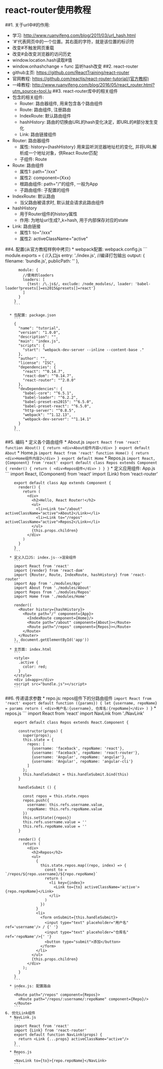 # react-router使用教程
##1. 关于url中#的作用:
  * 学习: http://www.ruanyifeng.com/blog/2011/03/url_hash.html
  * '#'代表网页中的一个位置。其右面的字符，就是该位置的标识符
  * 改变#不触发网页重载
  * 改变#会改变浏览器的访问历史
  * window.location.hash读取#值
  * window.onhashchange = func 监听hash改变
##2. react-router
  * github主页: https://github.com/ReactTraining/react-router
  * 官网教程: https://github.com/reactjs/react-router-tutorial/(官方教程)
  * 一峰教程: http://www.ruanyifeng.com/blog/2016/05/react_router.html?utm_source=tool.lu
##3. react-router库中的相关组件
  * 包含的相关组件: 
    * Router: 路由器组件, 用来包含各个路由组件
    * Route: 路由组件, 注册路由 
    * IndexRoute: 默认路由组件
    * hashHistory: 路由的切换由URL的hash变化决定，即URL的#部分发生变化
    * Link: 路由链接组件
  * Router: 路由器组件
    * 属性:  history={hashHistory} 用来监听浏览器地址栏的变化, 并将URL解析成一个地址对象，供React Router匹配
    * 子组件: Route
  * Route: 路由组件
    * 属性1: path="/xxx"  
    * 属性2: component={Xxx}
    * 根路由组件: path="/"的组件, 一般为App
    * 子路由组件: 子<Route>配置的组件
  * IndexRoute: 默认路由
    * 当父路由被请求时, 默认就会请求此路由组件
  * hashHistory
    * 用于Router组件的history属性
    * 作用: 为地址url生成?_k=hash, 用于内部保存对应的state
  * Link: 路由链接
    * 属性1: to="/xxx"
    * 属性2: activeClassName="active"

##4. 配置(从官方教程样例中拷贝)
	  * webpack配置: webpack.config.js
	    ```
	    module.exports = {
	      //入口js
	      entry: './index.js',
	      //编译打包输出
	      output: {
	        filename: 'bundle.js',
	        publicPath: ''
	      },
	    
	      module: {
	        //使用的loaders
	        loaders: [
	          {test: /\.js$/, exclude: /node_modules/, loader: 'babel-loader?presets[]=es2015&presets[]=react'}
	        ]
	      }
	    }
	    ```
    
	  * 包配置: package.json
	    ```
	    {
	      "name": "tutorial",
	      "version": "1.0.0",
	      "description": "",
	      "main": "index.js",
	      "scripts": {
	        "start": "webpack-dev-server --inline --content-base ."
	      },
	      "author": "",
	      "license": "ISC",
	      "dependencies": {
	        "react": "^0.14.7",
	        "react-dom": "^0.14.7",
	        "react-router": "^2.0.0"
	      },
	      "devDependencies": {
	        "babel-core": "^6.5.1",
	        "babel-loader": "^6.2.2",
	        "babel-preset-es2015": "^6.5.0",
	        "babel-preset-react": "^6.5.0",
	        "http-server": "^0.8.5",
	        "webpack": "^1.12.13",
	        "webpack-dev-server": "^1.14.1"
	      }
	    }
	    ```
##5. 编码
	  * 定义各个路由组件
	    * About.js
	      ```
	      import React from 'react'
	      function About() {
	        return <div>About组件内容</div>
	      }
	      export default About
	      ```
	    * Home.js
	      ```
	      import React from 'react'
	      function Home() {
	        return <div>Home组件内容2</div>
	      }
	      export default Home
	      ```
	    * Repos.js
	      ```
	      import React, {Component} from 'react'
	      export default class Repos extends Component {
	        render() {
	          return (
	            <div>Repos组件</div>
	          )
	        }
	      }
	      ```
	  * 定义应用组件: App.js
	    ```
	    import React, {Component} from 'react'
	    import {Link} from 'react-router'
	    
	    export default class App extends Component {
	      render() {
	        return (
	          <div>
	            <h2>Hello, React Router!</h2>
	            <ul>
	              <li><Link to="/about" activeClassName="active">About2</Link></li>
	              <li><Link to="/repos" activeClassName="active">Repos2</Link></li>
	            </ul>
	            {this.props.children}
	          </div>
	        )
	      }
	    }
	    ```
	  * 定义入口JS: index.js-->渲染组件
	    ```
	    import React from 'react'
	    import {render} from 'react-dom'
	    import {Router, Route, IndexRoute, hashHistory} from 'react-router'
	    import App from './modules/App'
	    import About from './modules/About'
	    import Repos from './modules/Repos'
	    import Home from './modules/Home'
	    
	    render((
	      <Router history={hashHistory}>
	        <Route path="/" component={App}>
	          <IndexRoute component={Home}/>
	          <Route path="/about" component={About}></Route>
	          <Route path="/repos" component={Repos}></Route>
	        </Route>
	      </Router>
	    ), document.getElementById('app'))
	    ```
	  * 主页面: index.html
	    ```
	    <style>
	      .active {
	        color: red;
	      }
	    </style>
	    <div id=app></div>
	    <script src="bundle.js"></script>
	    ```
##6. 传递请求参数
	  * repo.js: repos组件下的分路由组件
	    ```
	    import React from 'react'
	    export default function ({params}) {
	      let {username, repoName} = params
	      return (
	        <div>用户名:{username}, 仓库名:{repoName}</div>
	      )
	    }
	    ```
	  * repos.js
	    ```
	    import React from 'react'
	    import NavLink from './NavLink'
	    
	    export default class Repos extends React.Component {
	    
	      constructor(props) {
	        super(props);
	        this.state = {
	          repos: [
	            {username: 'faceback', repoName: 'react'},
	            {username: 'faceback', repoName: 'react-router'},
	            {username: 'Angular', repoName: 'angular'},
	            {username: 'Angular', repoName: 'angular-cli'}
	          ]
	        };
	        this.handleSubmit = this.handleSubmit.bind(this)
	      }
	    
	      handleSubmit () {
	    
	        const repos = this.state.repos
	        repos.push({
	          username: this.refs.username.value,
	          repoName: this.refs.repoName.value
	        })
	        this.setState({repos})
	        this.refs.username.value = ''
	        this.refs.repoName.value = ''
	      }
	    
	      render() {
	        return (
	          <div>
	            <h2>Repos</h2>
	            <ul>
	              {
	                this.state.repos.map((repo, index) => {
	                  const to = `/repos/${repo.username}/${repo.repoName}`
	                  return (
	                    <li key={index}>
	                      <Link to={to} activeClassName='active'>{repo.repoName}</Link>
	                    </li>
	                  )
	                })
	              }
	              <li>
	                <form onSubmit={this.handleSubmit}>
	                  <input type="text" placeholder="用户名" ref='username'/> / {' '}
	                  <input type="text" placeholder="仓库名" ref='repoName'/>{' '}
	                  <button type="submit">添加</button>
	                </form>
	              </li>
	            </ul>
	            {this.props.children}
	          </div>
	        );
	      }
	    }
	    ```
	  * index.js: 配置路由
	    ```
	    <Route path="/repos" component={Repos}>
	      <Route path="/repos/:username/:repoName" component={Repo}/>
	    </Route>
	    ```
	6. 优化Link组件
	  * NavLink.js
	    ```
	    import React from 'react'
	    import {Link} from 'react-router'
	    export default function NavLink(props) {
	      return <Link {...props} activeClassName="active"/>
	    }
	    ```
	  * Repos.js
	    ```
	    <NavLink to={to}>{repo.repoName}</NavLink>
	    ```
    